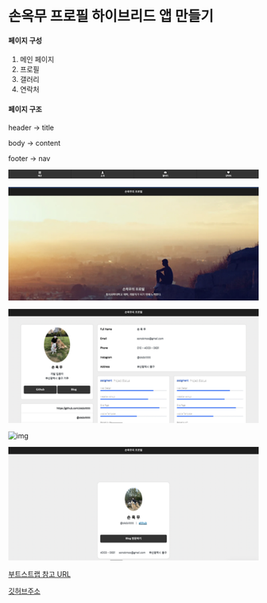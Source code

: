 손옥무 프로필 하이브리드 앱 만들기
==========================

#### 페이지 구성
1. 메인 페이지
2. 프로필
3. 갤러리
4. 연락처

#### 페이지 구조
header -> title

body -> content

footer -> nav

![img](./img/nav.png)

![img](./img/main.png)

![img](./img/profile.png)

![img](./img/gall.png)

![img](./img/conact.png)

[부트스트랩 참고 URL](https://mdbootstrap.com)

[깃허브주소](https://okdoittttt.github.io/myprofie/)